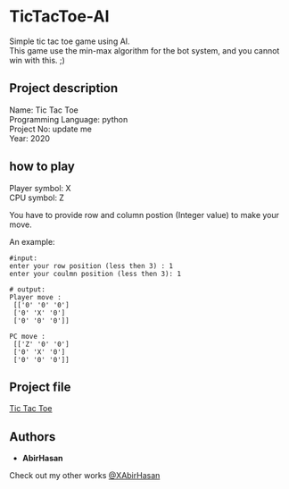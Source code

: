 # TicTacToe-AI
 Simple tic tac toe game using AI.  
 This game use the min-max algorithm for the bot system, and you cannot win with this. ;)

 ## Project description
Name: Tic Tac Toe <br>
Programming Language: python <br>
Project No: update me <br>
Year: 2020

## how to play
Player symbol: X<br>
CPU symbol: Z<br>

You have to provide row and column postion (Integer value) to make your move.<br>

An example:
```
#input:
enter your row position (less then 3) : 1
enter your coulmn position (less then 3): 1

# output:
Player move : 
 [['0' '0' '0']
 ['0' 'X' '0']
 ['0' '0' '0']] 

PC move : 
 [['Z' '0' '0']
 ['0' 'X' '0']
 ['0' '0' '0']] 

```

## Project file
[Tic Tac Toe](https://github.com/XAbirHasan)

## Authors

* **AbirHasan**

Check out my other works [@XAbirHasan](https://github.com/XAbirHasan)
